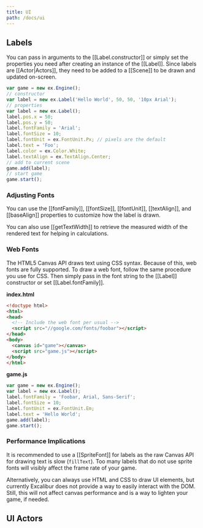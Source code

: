 ```yaml
---
title: UI
path: /docs/ui
---
```


## Labels

You can pass in arguments to the [[Label.constructor]] or simply set the
properties you need after creating an instance of the [[Label]].
Since labels are [[Actor|Actors]], they need to be added to a [[Scene]]
to be drawn and updated on-screen.

```js
var game = new ex.Engine();
// constructor
var label = new ex.Label('Hello World', 50, 50, '10px Arial');
// properties
var label = new ex.Label();
label.pos.x = 50;
label.pos.y = 50;
label.fontFamily = 'Arial';
label.fontSize = 10;
label.fontUnit = ex.FontUnit.Px; // pixels are the default
label.text = 'Foo';
label.color = ex.Color.White;
label.textAlign = ex.TextAlign.Center;
// add to current scene
game.add(label);
// start game
game.start();
```

### Adjusting Fonts

You can use the [[fontFamily]], [[fontSize]], [[fontUnit]], [[textAlign]], and [[baseAlign]]
properties to customize how the label is drawn.

You can also use [[getTextWidth]] to retrieve the measured width of the rendered text for
helping in calculations.

### Web Fonts

The HTML5 Canvas API draws text using CSS syntax. Because of this, web fonts
are fully supported. To draw a web font, follow the same procedure you use
for CSS. Then simply pass in the font string to the [[Label]] constructor
or set [[Label.fontFamily]].

**index.html**

```html
<!doctype html>
<html>
<head>
  <!-- Include the web font per usual -->
  <script src="//google.com/fonts/foobar"></script>
</head>
<body>
  <canvas id="game"></canvas>
  <script src="game.js"></script>
</body>
</html>
```

**game.js**

```js
var game = new ex.Engine();
var label = new ex.Label();
label.fontFamily = 'Foobar, Arial, Sans-Serif';
label.fontSize = 10;
label.fontUnit = ex.FontUnit.Em;
label.text = 'Hello World';
game.add(label);
game.start();
```

### Performance Implications

It is recommended to use a [[SpriteFont]] for labels as the raw Canvas
API for drawing text is slow (`fillText`). Too many labels that
do not use sprite fonts will visibly affect the frame rate of your game.

Alternatively, you can always use HTML and CSS to draw UI elements, but
currently Excalibur does not provide a way to easily interact with the
DOM. Still, this will not affect canvas performance and is a way to
lighten your game, if needed.

## UI Actors

